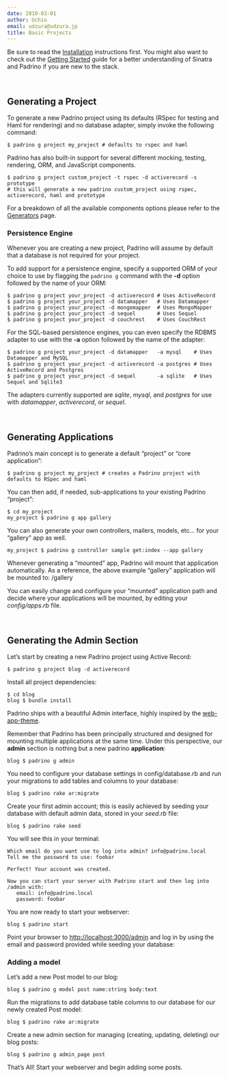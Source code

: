 ```yaml
---
date: 2010-03-01
author: Uchio
email: udzura@udzura.jp
title: Basic Projects
---
```


Be sure to read the [Installation](/guides/installation) instructions first. You might also want to check out the [Getting Started](/guides/getting-started) guide for a better understanding of Sinatra and Padrino if you are new to the stack.

 

## Generating a Project

To generate a new Padrino project using its defaults (RSpec for testing and Haml for rendering) and no database adapter, simply invoke the following command:

    $ padrino g project my_project # defaults to rspec and haml 

Padrino has also built-in support for several different mocking, testing, rendering, ORM, and JavaScript components.

    $ padrino g project custom_project -t rspec -d activerecord -s prototype
    # this will generate a new padrino custom_project using rspec, activerecord, haml and prototype

For a breakdown of all the available components options please refer to the [Generators](/guides/generators) page.

### Persistence Engine

Whenever you are creating a new project, Padrino will assume by default that a database is not required for your project.

To add support for a persistence engine, specify a supported ORM of your choice to use by flagging the `padrino g` command with the **-d** option followed by the name of your ORM:

    $ padrino g project your_project -d activerecord # Uses ActiveRecord 
    $ padrino g project your_project -d datamapper   # Uses Datamapper 
    $ padrino g project your_project -d mongomapper  # Uses MongoMapper
    $ padrino g project your_project -d sequel       # Uses Sequel
    $ padrino g project your_project -d couchrest    # Uses CouchRest

For the SQL-based persistence engines, you can even specify the RDBMS adapter to use with the **-a** option followed by the name of the adapter:

    $ padrino g project your_project -d datamapper   -a mysql    # Uses Datamapper and MySQL
    $ padrino g project your_project -d activerecord -a postgres # Uses ActiveRecord and Postgres
    $ padrino g project your_project -d sequel       -a sqlite   # Uses Sequel and Sqlite3

The adapters currently supported are *sqlite*, *mysql*, and *postgres* for use with *datamapper*, *activerecord*, or *sequel*.

 

## Generating Applications

Padrino’s main concept is to generate a default “project” or “core application”:

    $ padrino g project my_project # creates a Padrino project with defaults to RSpec and haml

You can then add, if needed, sub-applications to your existing Padrino “project”:

    $ cd my_project
    my_project $ padrino g app gallery 

You can also generate your own controllers, mailers, models, etc… for your “gallery” app as well.

    my_project $ padrino g controller sample get:index --app gallery

Whenever generating a “mounted” app, Padrino will mount that application automatically. As a reference, the above example “gallery” application will be mounted to: /gallery

You can easily change and configure your “mounted” application path and decide where your applications will be mounted, by editing your *config/apps.rb* file.

 

## Generating the Admin Section

Let’s start by creating a new Padrino project using Active Record:

    $ padrino g project blog -d activerecord

Install all project dependencies:

    $ cd blog
    blog $ bundle install

Padrino ships with a beautiful Admin interface, highly inspired by the [web-app-theme](http://github.com/pilu/web-app-theme).

Remember that Padrino has been principally structured and designed for mounting multiple applications at the same time. Under this perspective, our **admin** section is nothing but a new padrino **application**:

    blog $ padrino g admin

You need to configure your database settings in config/database.rb and run your migrations to add tables and columns to your database:

    blog $ padrino rake ar:migrate

Create your first admin account; this is easily achieved by seeding your database with default admin data, stored in your *seed.rb* file:

    blog $ padrino rake seed

You will see this in your terminal:

    Which email do you want use to log into admin? info@padrino.local
    Tell me the password to use: foobar

    Perfect! Your account was created.

    Now you can start your server with Padrino start and then log into /admin with:
       email: info@padrino.local
       password: foobar

You are now ready to start your webserver:

    blog $ padrino start

Point your browser to <http://localhost:3000/admin> and log in by using the email and password provided while seeding your database:

### Adding a model

Let’s add a new Post model to our blog:

    blog $ padrino g model post name:string body:text

Run the migrations to add database table columns to our database for our newly created Post model:

    blog $ padrino rake ar:migrate

Create a new admin section for managing (creating, updating, deleting) our blog posts:

    blog $ padrino g admin_page post

That’s All! Start your webserver and begin adding some posts.